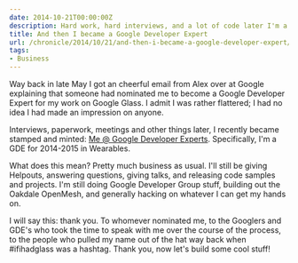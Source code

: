 ```yaml
---
date: 2014-10-21T00:00:00Z
description: Hard work, hard interviews, and a lot of code later I'm a Google Developer Expert in Wearables!
title: And then I became a Google Developer Expert
url: /chronicle/2014/10/21/and-then-i-became-a-google-developer-expert/
tags:
- Business
---
```


Way back in late May I got an cheerful email from Alex over at Google explaining that someone had nominated me to become a Google Developer Expert for my work on Google Glass. I admit I was rather flattered; I had no idea I had made an impression on anyone.

Interviews, paperwork, meetings and other things later, I recently became stamped and minted: [Me @ Google Developer Experts](https://developers.google.com/experts/+JustinRibeiro). Specifically, I'm a GDE for 2014-2015 in Wearables.

What does this mean? Pretty much business as usual. I'll still be giving Helpouts, answering questions, giving talks, and releasing code samples and projects. I'm still doing Google Developer Group stuff, building out the Oakdale OpenMesh, and generally hacking on whatever I can get my hands on.

I will say this: thank you. To whomever nominated me, to the Googlers and GDE's who took the time to speak with me over the course of the process, to the people who pulled my name out of the hat way back when #ifihadglass was a hashtag. Thank you, now let's build some cool stuff!